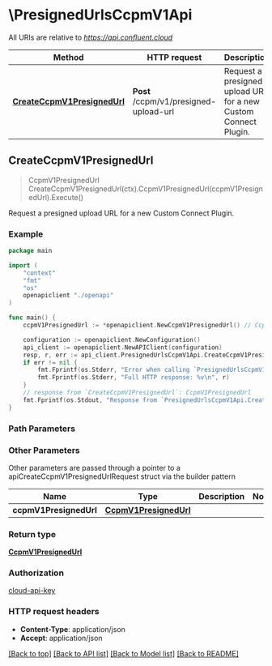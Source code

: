 # \PresignedUrlsCcpmV1Api

All URIs are relative to *https://api.confluent.cloud*

Method | HTTP request | Description
------------- | ------------- | -------------
[**CreateCcpmV1PresignedUrl**](PresignedUrlsCcpmV1Api.md#CreateCcpmV1PresignedUrl) | **Post** /ccpm/v1/presigned-upload-url | Request a presigned upload URL for a new Custom Connect Plugin.



## CreateCcpmV1PresignedUrl

> CcpmV1PresignedUrl CreateCcpmV1PresignedUrl(ctx).CcpmV1PresignedUrl(ccpmV1PresignedUrl).Execute()

Request a presigned upload URL for a new Custom Connect Plugin.



### Example

```go
package main

import (
    "context"
    "fmt"
    "os"
    openapiclient "./openapi"
)

func main() {
    ccpmV1PresignedUrl := *openapiclient.NewCcpmV1PresignedUrl() // CcpmV1PresignedUrl |  (optional)

    configuration := openapiclient.NewConfiguration()
    api_client := openapiclient.NewAPIClient(configuration)
    resp, r, err := api_client.PresignedUrlsCcpmV1Api.CreateCcpmV1PresignedUrl(context.Background()).CcpmV1PresignedUrl(ccpmV1PresignedUrl).Execute()
    if err != nil {
        fmt.Fprintf(os.Stderr, "Error when calling `PresignedUrlsCcpmV1Api.CreateCcpmV1PresignedUrl``: %v\n", err)
        fmt.Fprintf(os.Stderr, "Full HTTP response: %v\n", r)
    }
    // response from `CreateCcpmV1PresignedUrl`: CcpmV1PresignedUrl
    fmt.Fprintf(os.Stdout, "Response from `PresignedUrlsCcpmV1Api.CreateCcpmV1PresignedUrl`: %v\n", resp)
}
```

### Path Parameters



### Other Parameters

Other parameters are passed through a pointer to a apiCreateCcpmV1PresignedUrlRequest struct via the builder pattern


Name | Type | Description  | Notes
------------- | ------------- | ------------- | -------------
 **ccpmV1PresignedUrl** | [**CcpmV1PresignedUrl**](CcpmV1PresignedUrl.md) |  | 

### Return type

[**CcpmV1PresignedUrl**](ccpm.v1.PresignedUrl.md)

### Authorization

[cloud-api-key](../README.md#cloud-api-key)

### HTTP request headers

- **Content-Type**: application/json
- **Accept**: application/json

[[Back to top]](#) [[Back to API list]](../README.md#documentation-for-api-endpoints)
[[Back to Model list]](../README.md#documentation-for-models)
[[Back to README]](../README.md)

